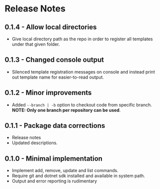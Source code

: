 # Release Notes

## 0.1.4 - Allow local directories

* Give local directory path as the repo in order to register all templates under that given folder.

## 0.1.3 - Changed console output

* Silenced template registration messages on console and instead print out template name for easier-to-read output.

## 0.1.2 - Minor improvements

* Added `--branch | -b` option to checkout code from specific branch. __NOTE: Only one branch per repository can be used__.

## 0.1.1 - Package data corrections

* Release notes
* Updated descriptions.

## 0.1.0 - Minimal implementation

* Implement add, remove, update and list commands.
* Require git and dotnet sdk installed and available in system path.
* Output and error reporting is rudimentary
